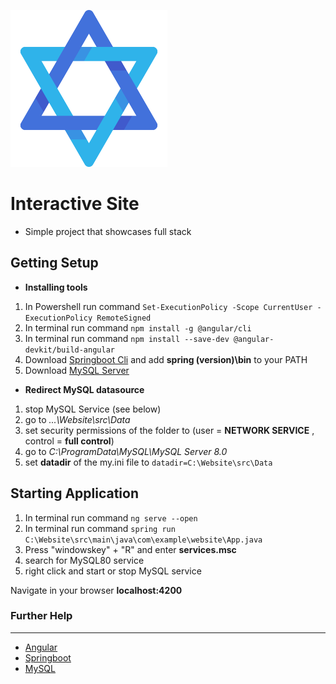  ![alt logo](https://github.com/jonnylil12/Website/blob/master/client/src/assets/output-onlinepngtools.png) 
 # Interactive Site 

- Simple project that showcases full stack


## Getting Setup 

- **Installing tools**
 1. In Powershell run command `Set-ExecutionPolicy -Scope CurrentUser -ExecutionPolicy RemoteSigned`  
 2. In terminal run command  `npm install -g @angular/cli` 
 3. In terminal run command `npm install --save-dev @angular-devkit/build-angular` 
 4. Download [Springboot Cli](https://docs.spring.io/spring-boot/docs/current/reference/html/getting-started.html#getting-started.installing.cli) and add **spring (version)\bin** to your PATH 
 5. Download [MySQL Server](https://dev.mysql.com/downloads/) 


- **Redirect MySQL datasource**

 1. stop MySQL Service (see below)
 2. go to *...\Website\src\Data* 
 3. set security permissions of the folder to  (user = **NETWORK SERVICE** , control = **full control**)
 4. go to *C:\ProgramData\MySQL\MySQL Server 8.0*
 5. set **datadir** of the my.ini file to `datadir=C:\Website\src\Data`



## Starting Application
1. In terminal run command `ng serve --open`  
2. In terminal run command  `spring run C:\Website\src\main\java\com\example\website\App.java`
3. Press "windowskey" + "R" and enter **services.msc**
4. search for MySQL80 service
5. right click and start or stop MySQL service
    
 Navigate in your browser **localhost:4200** 

### Further Help
---
- [Angular](https://angular.io/)
- [Springboot](https://start.spring.io/)
- [MySQL](https://dev.mysql.com/downloads/)
 
 
 
